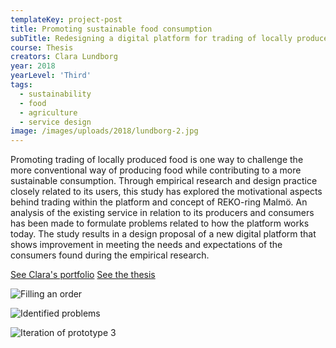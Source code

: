 ```yaml
---
templateKey: project-post
title: Promoting sustainable food consumption
subTitle: Redesigning a digital platform for trading of locally produced food
course: Thesis
creators: Clara Lundborg
year: 2018
yearLevel: 'Third'
tags:
  - sustainability
  - food
  - agriculture
  - service design
image: /images/uploads/2018/lundborg-2.jpg
---
```


Promoting trading of locally produced food is one way to challenge the more conventional way of producing food while contributing to a more sustainable consumption. Through empirical research and design practice closely related to its users, this study has explored the motivational aspects behind trading within the platform and concept of REKO-ring Malmö. An analysis of the existing service in relation to its producers and consumers has been made to formulate problems related to how the platform works today. The study results in a design proposal of a new digital platform that shows improvement in meeting the needs and expectations of the consumers found during the empirical research.

<a class="button" href="http://claralundborg.com/projects/exam-work">See Clara's portfolio</a> <a class="button" href="http://hdl.handle.net/2043/25650">See the thesis</a>

![Filling an order](/images/uploads/2018/lundborg-1.jpg 'Filling an order')

![Identified problems](/images/uploads/2018/lundborg-2.png 'Identified problems')

![Iteration of prototype 3](/images/uploads/2018/lundborg-29.png 'Iteration of prototype 3')
